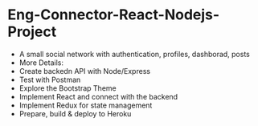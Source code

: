 # Eng-Connector-React-Nodejs-Project

- A small social network with authentication, profiles, dashborad, posts  
- More Details:   
- Create backedn API with Node/Express   
- Test with Postman   
- Explore the Bootstrap Theme   
- Implement React and connect with the backend   
- Implement Redux for state management   
- Prepare, build &amp; deploy to Heroku
